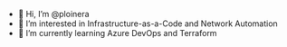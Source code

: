 - 👋 Hi, I’m @ploinera
- 👀 I’m interested in Infrastructure-as-a-Code and Network Automation
- 🌱 I’m currently learning Azure DevOps and Terraform

